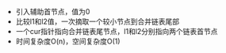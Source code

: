 - 引入辅助首节点，值为0
- 比较l1和l2值，一次摘取一个较小节点到合并链表尾部
- 一个cur指针指向合并链表尾节点，l1和l2分别指向两个链表首节点
- 时间复杂度O(n)，空间复杂度O(1)